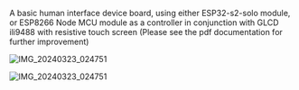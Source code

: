 A basic human interface device board, using either ESP32-s2-solo module, or ESP8266 Node MCU module as a controller in conjunction with GLCD ili9488 with resistive touch screen (Please see the pdf documentation for further improvement)

![IMG_20240323_024751](https://github.com/naifaljohani/ESP32_HID/assets/54940222/064644c5-c202-48d5-b77c-8ef21408215d)


![IMG_20240323_024751](https://github.com/naifaljohani/ESP32_HID/assets/54940222/2c926919-d01c-4c90-9e76-984a3c38bf20)
